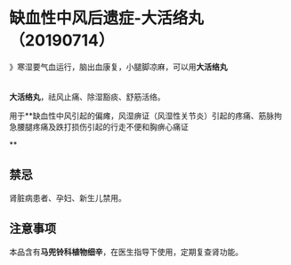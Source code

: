 # 缺血性中风后遗症-大活络丸（20190714）

》寒湿要气血运行，脑出血康复，小腿脚凉麻，可以用**大活络丸**<br />**<br />**<br />**大活络丸**，祛风止痛、除湿豁痰、舒筋活络。

用于**缺血性中风引起的偏瘫，风湿痹证（风湿性关节炎）引起的疼痛、筋脉拘急腰腿疼痛及跌打损伤引起的行走不便和胸痹心痛证

**
<a name="mgU48"></a>
## 禁忌
肾脏病患者、孕妇、新生儿禁用。<br />[]()[]()[]()
<a name="vYP0Z"></a>
## 注意事项
本品含有**马兜铃科植物细辛**，在医生指导下使用，定期复查肾功能。
